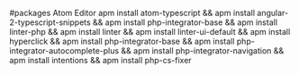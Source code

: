 
#packages Atom Editor
apm install atom-typescript && apm install angular-2-typescript-snippets && apm install php-integrator-base && apm  install linter-php && apm install linter && apm install linter-ui-default && apm install hyperclick && apm install php-integrator-base && apm install php-integrator-autocomplete-plus && apm install php-integrator-navigation && apm install intentions && apm install php-cs-fixer
